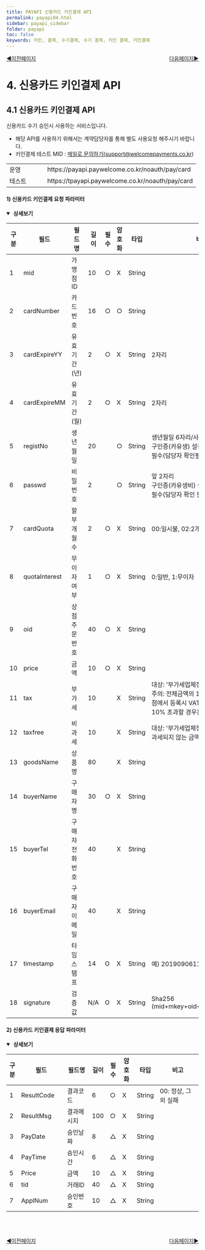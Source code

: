 ```yaml
---
title: PAYAPI 신용카드 키인결제 API
permalink: payapi04.html
sidebar: payapi_sidebar
folder: payapi
toc: false
keywords: 키인, 결제, 수기결제, 수기 결제, 키인 결제, 키인결제
---
```


<div style="display: inline-block; width: 100%;">
  <a style="float:left;" href="/payapi03.html">◀이전페이지</a>
  <a style="float:right;" href="/payapi05.html">다음페이지▶</a>
</div>

# 4. 신용카드 키인결제  API

## 4.1 신용카드 키인결제 API

신용카드 수기 승인시 사용하는 서비스입니다.

- 해당 API를 사용하기 위해서는 계약담당자를 통해 별도 사용요청 해주시기 바랍니다.
- 키인결제 테스트 MID : <a href="mailto:mainpg_support@welcomepayments.co.kr">메일로 문의하기(support@welcomepayments.co.kr)</a>

[//]: # (신용카드 키인승인 API URL)
<table class="tg" style="width: 100%">
  <colgroup>
    <col style="width: 20%">
    <col style="width: 80%">
  </colgroup>
  <tbody>
    <tr>
      <td class="center-align">운영</td>
      <td class="center-align">https://payapi.paywelcome.co.kr/noauth/pay/card</td>
    </tr>
    <tr>
      <td class="center-align">테스트</td>
      <td class="center-align">https://tpayapi.paywelcome.co.kr/noauth/pay/card</td>
    </tr>
  </tbody>
</table>

#### 1) 신용카드 키인결제 요청 파라미터

<details style="cursor:pointer;" open>
<summary><strong>&nbsp;상세보기</strong></summary>
<div markdown="1">

[//]: # (키인결제 요청)
<table class="tg" style="table-layout: fixed; width: 100%">
<colgroup>
<col style="text-align: center; width: 5%">
<col style="text-align: center; width: 15%">
<col style="text-align: center; width: 15%">
<col style="text-align: center; width: 8%">
<col style="text-align: center; width: 6%">
<col style="text-align: center; width: 8%">
<col style="text-align: center; width: 10%">
<col style="text-align: left; width: 33%">
</colgroup>
<thead>
  <tr>
    <th class="center-align">구분</th>
    <th class="center-align">필드</th>
    <th class="center-align">필드명</th>
    <th class="center-align">길이</th>
    <th class="center-align">필수</th>
    <th class="center-align">암호화</th>
    <th class="center-align">타입</th>
    <th class="center-align">비고</th>
  </tr>
</thead>
<tbody>
  <tr>
    <td class="center-align">1</td>
    <td class="center-align">mid</td>
    <td class="center-align">가맹점ID</td>
    <td class="center-align">10</td>
    <td class="center-align">○</td>
    <td class="center-align">X</td>
    <td class="center-align">String</td>
    <td class="left-align"></td>
  </tr>
  <tr>
    <td class="center-align">2</td>
    <td class="center-align">cardNumber</td>
    <td class="center-align">카드번호</td>
    <td class="center-align">16</td>
    <td class="center-align">○</td>
    <td class="center-align">○</td>
    <td class="center-align">String</td>
    <td class="left-align"></td>
  </tr>
  <tr>
    <td class="center-align">3</td>
    <td class="center-align">cardExpireYY</td>
    <td class="center-align">유효기간(년)</td>
    <td class="center-align">2</td>
    <td class="center-align">○</td>
    <td class="center-align">X</td>
    <td class="center-align">String</td>
    <td class="left-align">2자리</td>
  </tr>
  <tr>
    <td class="center-align">4</td>
    <td class="center-align">cardExpireMM</td>
    <td class="center-align">유효기간(월)</td>
    <td class="center-align">2</td>
    <td class="center-align">○</td>
    <td class="center-align">X</td>
    <td class="center-align">String</td>
    <td class="left-align">2자리</td>
  </tr>
  <tr>
    <td class="center-align">5</td>
    <td class="center-align">registNo</td>
    <td class="center-align">생년월일</td>
    <td class="center-align">20</td>
    <td class="center-align"></td>
    <td class="center-align">○</td>
    <td class="center-align">String</td>
    <td class="left-align">생년월일 6자리/사업자번호<br/>구인증(카유생) 설정 업체만<br/>필수(담당자 확인필요)</td>
  </tr>
  <tr>
    <td class="center-align">6</td>
    <td class="center-align">passwd</td>
    <td class="center-align">비밀번호</td>
    <td class="center-align">2</td>
    <td class="center-align"></td>
    <td class="center-align">○</td>
    <td class="center-align">String</td>
    <td class="left-align">앞 2자리<br/>구인증(카유생비) 설정 업체만<br/>필수(담당자 확인 필요)</td>
  </tr>
  <tr>
    <td class="center-align">7</td>
    <td class="center-align">cardQuota</td>
    <td class="center-align">할부개월수</td>
    <td class="center-align">2</td>
    <td class="center-align">○</td>
    <td class="center-align">X</td>
    <td class="center-align">String</td>
    <td class="left-align">00:일시불, 02:2개월 ….</td>
  </tr>
  <tr>
    <td class="center-align">8</td>
    <td class="center-align">quotaInterest</td>
    <td class="center-align">무이자여부</td>
    <td class="center-align">1</td>
    <td class="center-align">○</td>
    <td class="center-align">X</td>
    <td class="center-align">String</td>
    <td class="left-align">0:일반, 1:무이자</td>
  </tr>
  <tr>
    <td class="center-align">9</td>
    <td class="center-align">oid</td>
    <td class="center-align">상점주문번호</td>
    <td class="center-align">40</td>
    <td class="center-align">○</td>
    <td class="center-align">X</td>
    <td class="center-align">String</td>
    <td class="left-align"></td>
  </tr>
  <tr>
    <td class="center-align">10</td>
    <td class="center-align">price</td>
    <td class="center-align">금액</td>
    <td class="center-align">10</td>
    <td class="center-align">○</td>
    <td class="center-align">X</td>
    <td class="center-align">String</td>
    <td class="left-align"></td>
  </tr>
  <tr>
    <td class="center-align">11</td>
    <td class="center-align">tax</td>
    <td class="center-align">부가세</td>
    <td class="center-align">10</td>
    <td class="center-align"></td>
    <td class="center-align">X</td>
    <td class="center-align">String</td>
    <td class="left-align">대상: &#39;부가세업체정함&#39; 설정업체에 한함<br/>주의: 전체금액의 10%이하로 설정가맹점에서 등록시 VAT가 총 상품가격의 10% 초과할 경우는 거절됨</td>
  </tr>
  <tr>
    <td class="center-align">12</td>
    <td class="center-align">taxfree</td>
    <td class="center-align">비과세</td>
    <td class="center-align">10</td>
    <td class="center-align"></td>
    <td class="center-align">X</td>
    <td class="center-align">String</td>
    <td class="left-align">대상: &#39;부가세업체정함&#39; 설정업체에 한함<br/>과세되지 않는 금액</td>
  </tr>
  <tr>
    <td class="center-align">13</td>
    <td class="center-align">goodsName</td>
    <td class="center-align">상품명</td>
    <td class="center-align">80</td>
    <td class="center-align"></td>
    <td class="center-align">X</td>
    <td class="center-align">String</td>
    <td class="left-align"></td>
  </tr>
  <tr>
    <td class="center-align">14</td>
    <td class="center-align">buyerName</td>
    <td class="center-align">구매자명</td>
    <td class="center-align">30</td>
    <td class="center-align">○</td>
    <td class="center-align">X</td>
    <td class="center-align">String</td>
    <td class="left-align"></td>
  </tr>
  <tr>
    <td class="center-align">15</td>
    <td class="center-align">buyerTel</td>
    <td class="center-align">구매자전화번호</td>
    <td class="center-align">40</td>
    <td class="center-align"></td>
    <td class="center-align">X</td>
    <td class="center-align">String</td>
    <td class="left-align"></td>
  </tr>
  <tr>
    <td class="center-align">16</td>
    <td class="center-align">buyerEmail</td>
    <td class="center-align">구매자이메일</td>
    <td class="center-align">40</td>
    <td class="center-align"></td>
    <td class="center-align">X</td>
    <td class="center-align">String</td>
    <td class="left-align"></td>
  </tr>
  <tr>
    <td class="center-align">17</td>
    <td class="center-align">timestamp</td>
    <td class="center-align">타임스탬프</td>
    <td class="center-align">14</td>
    <td class="center-align">O</td>
    <td class="center-align">X</td>
    <td class="center-align">String</td>
    <td class="left-align">예) 20190906110100</td>
  </tr>
  <tr>
    <td class="center-align">18</td>
    <td class="center-align">signature</td>
    <td class="center-align">검증값</td>
    <td class="center-align">N/A</td>
    <td class="center-align">O</td>
    <td class="center-align">X</td>
    <td class="center-align">String</td>
    <td class="left-align">Sha256<br>(mid+mkey+oid+price+timestamp)</td>
  </tr>
</tbody>
</table>

</div>
</details>

#### 2) 신용카드 키인결제 응답 파라미터

<details style="cursor:pointer;" open>
<summary><strong>&nbsp;상세보기</strong></summary>
<div markdown="1">

[//]: # (신용카드 키인결제 응답 파라미터)
<table class="tg" style="table-layout: fixed; width: 100%">
<colgroup>
<col style="width: 6%">
<col style="width: 25%">
<col style="width: 15%">
<col style="width: 6%; text-align: center">
<col style="width: 6%; text-align: center">
<col style="width: 8%; text-align: center">
<col style="width: 8%">
<col style="width: 26%">
</colgroup>
<thead>
  <tr>
    <th class="center-align">구분</th>
    <th class="center-align">필드</th>
    <th class="center-align">필드명</th>
    <th class="center-align">길이</th>
    <th class="center-align">필수</th>
    <th class="center-align">암호화</th>
    <th class="center-align">타입</th>
    <th class="left-align">비고</th>
  </tr>
</thead>
<tbody>
  <tr>
    <td class="center-align">1</td>
    <td class="center-align">ResultCode</td>
    <td class="center-align">결과코드</td>
    <td class="center-align">6</td>
    <td class="center-align">○</td>
    <td class="center-align">X</td>
    <td class="center-align">String</td>
    <td class="left-align">00: 정상, 그 외 실패</td>
  </tr>
  <tr>
    <td class="center-align">2</td>
    <td class="center-align">ResultMsg</td>
    <td class="center-align">결과메시지</td>
    <td class="center-align">100</td>
    <td class="center-align">○</td>
    <td class="center-align">X</td>
    <td class="center-align">String</td>
    <td class="left-align"></td>
 </tr>
  <tr>
    <td class="center-align">3</td>
    <td class="center-align">PayDate</td>
    <td class="center-align">승인날짜</td>
    <td class="center-align">8</td>
    <td class="center-align">△</td>
    <td class="center-align">X</td>
    <td class="center-align">String</td>
    <td class="left-align"></td>
 </tr>
  <tr>
    <td class="center-align">4</td>
    <td class="center-align">PayTime</td>
    <td class="center-align">승인시간</td>
    <td class="center-align">6</td>
    <td class="center-align">△</td>
    <td class="center-align">X</td>
    <td class="center-align">String</td>
    <td class="left-align"></td>
 </tr>
  <tr>
    <td class="center-align">5</td>
    <td class="center-align">Price</td>
    <td class="center-align">금액</td>
    <td class="center-align">10</td>
    <td class="center-align">△</td>
    <td class="center-align">X</td>
    <td class="center-align">String</td>
    <td class="left-align"></td>
 </tr>
  <tr>
    <td class="center-align">6</td>
    <td class="center-align">tid</td>
    <td class="center-align">거래ID</td>
    <td class="center-align">40</td>
    <td class="center-align">△</td>
    <td class="center-align">X</td>
    <td class="center-align">String</td>
    <td class="left-align"></td>
  </tr>
  <tr>
    <td class="center-align">7</td>
    <td class="center-align">ApplNum</td>
    <td class="center-align">승인번호</td>
    <td class="center-align">10</td>
    <td class="center-align">△</td>
    <td class="center-align">X</td>
    <td class="center-align">String</td>
    <td class="left-align"></td>
  </tr>
</tbody>
</table>

</div>
</details>

<div style="display: inline-block; width: 100%; margin-top: 50px;">
  <a style="float:left;" href="/payapi03.html">◀이전페이지</a>
  <a style="float:right;" href="/payapi05.html">다음페이지▶</a>
</div>